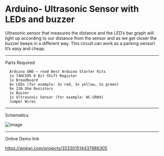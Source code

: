 # Arduino- Ultrasonic Sensor with LEDs and buzzer

Ultrasonic sensor that measures the distance and the LED’s bar graph will light up according to our distance from the sensor and as we get closer the buzzer beeps in a different way. This circuit can work as a parking sensor! It’s easy and cheap.

-----------------------------------------------------------------------------------------------------------------------------------------------------------------
Parts Required

      Arduino UNO – read Best Arduino Starter Kits
      1x 74HC595 8 Bit Shift Register
      1x Breadboard
      8x LEDs (for example: 3x red, 3x yellow, 2x green)
      9x 220 Ohm Resistors
      1x Buzzer
      1x Ultrasonic Sensor (for exemple: HC-SR04)
      Jumper Wires
      

-----------------------------------------------------------------------------------------------------------------------------------------------------------------
Schematics

![image](https://user-images.githubusercontent.com/121890637/211207077-cc733c51-6b00-41e2-9428-3958a5598f7d.png)

-----------------------------------------------------------------------------------------------------------------------------------------------------------------

Online Demo link

https://wokwi.com/projects/353301514437986305
